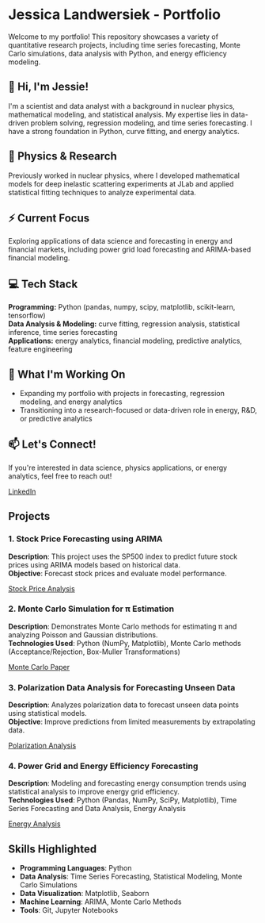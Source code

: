 # Jessica Landwersiek - Portfolio  
Welcome to my portfolio! This repository showcases a variety of quantitative research projects, including time series forecasting, Monte Carlo simulations, data analysis with Python, and energy efficiency modeling.

## 👋 Hi, I'm Jessie!  
I'm a scientist and data analyst with a background in nuclear physics, mathematical modeling, and statistical analysis. My expertise lies in data-driven problem solving, regression modeling, and time series forecasting. I have a strong foundation in Python, curve fitting, and energy analytics.

## 🔬 Physics & Research  
Previously worked in nuclear physics, where I developed mathematical models for deep inelastic scattering experiments at JLab and applied statistical fitting techniques to analyze experimental data.

## ⚡ Current Focus  
Exploring applications of data science and forecasting in energy and financial markets, including power grid load forecasting and ARIMA-based financial modeling.

## 💻 Tech Stack  
**Programming:** Python (pandas, numpy, scipy, matplotlib, scikit-learn, tensorflow)  
**Data Analysis & Modeling:** curve fitting, regression analysis, statistical inference, time series forecasting  
**Applications:** energy analytics, financial modeling, predictive analytics, feature engineering

## 🚀 What I'm Working On  
- Expanding my portfolio with projects in forecasting, regression modeling, and energy analytics  
- Transitioning into a research-focused or data-driven role in energy, R&D, or predictive analytics

## 📫 Let's Connect!  
If you're interested in data science, physics applications, or energy analytics, feel free to reach out!

[LinkedIn](https://www.linkedin.com/in/jessicarland)
  
  
## Projects

### 1. Stock Price Forecasting using ARIMA
**Description**: This project uses the SP500 index to predict future stock prices using ARIMA models based on historical data.  
**Objective**: Forecast stock prices and evaluate model performance.  

[Stock Price Analysis](https://github.com/jlandwersiek/portfolio/tree/stock-price-forecasting)

### 2. Monte Carlo Simulation for π Estimation
**Description**: Demonstrates Monte Carlo methods for estimating π and analyzing Poisson and Gaussian distributions.  
**Technologies Used**: Python (NumPy, Matplotlib), Monte Carlo methods (Acceptance/Rejection, Box-Muller Transformations)

[Monte Carlo Paper](https://github.com/jlandwersiek/portfolio/tree/monte-carlo-paper)


### 3. Polarization Data Analysis for Forecasting Unseen Data
**Description**: Analyzes polarization data to forecast unseen data points using statistical models.  
**Objective**: Improve predictions from limited measurements by extrapolating data.  

[Polarization Analysis](https://github.com/jlandwersiek/portfolio/tree/polarization-analysis)


### 4. Power Grid and Energy Efficiency Forecasting
**Description**: Modeling and forecasting energy consumption trends using statistical analysis to improve energy grid efficiency.  
**Technologies Used**: Python (Pandas, NumPy, SciPy, Matplotlib), Time Series Forecasting and Data Analysis, Energy Analysis

[Energy Analysis](https://github.com/jlandwersiek/portfolio/tree/energy-analysis)

## Skills Highlighted
- **Programming Languages**: Python  
- **Data Analysis**: Time Series Forecasting, Statistical Modeling, Monte Carlo Simulations  
- **Data Visualization**: Matplotlib, Seaborn  
- **Machine Learning**: ARIMA, Monte Carlo Methods  
- **Tools**: Git, Jupyter Notebooks  
